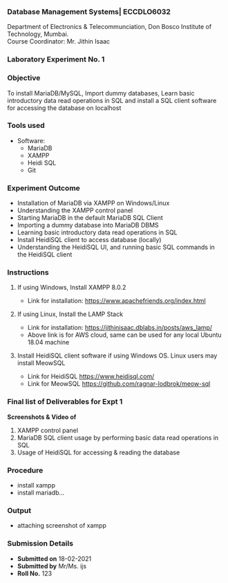  ### Database Management Systems| ECCDLO6032
Department of Electronics & Telecommunciation, 
Don Bosco Institute of Technology, Mumbai.  
Course Coordinator: Mr. Jithin Isaac

### Laboratory Experiment No. 1
 
### Objective  
To install MariaDB/MySQL, Import dummy databases, Learn basic introductory data read operations in SQL and install a SQL client software for accessing the database on localhost

### Tools used  
- Software: 
  - MariaDB
  - XAMPP
  - Heidi SQL
  - Git 

### Experiment Outcome
- Installation of MariaDB via XAMPP on Windows/Linux
- Understanding the XAMPP control panel
- Starting MariaDB in the default MariaDB SQL Client
- Importing a dummy database into MariaDB DBMS
- Learning basic introductory data read operations in SQL
- Install HeidiSQL client to access database (locally)
- Understanding the HeidiSQL UI, and running basic SQL commands in the HeidiSQL client

### Instructions

1. If using Windows, Install XAMPP 8.0.2
   - Link for installation: https://www.apachefriends.org/index.html
  
2. If using Linux, Install the LAMP Stack
   - Link for installation: https://jithinisaac.dblabs.in/posts/aws_lamp/
   - Above link is for AWS cloud, same can be used for any local Ubuntu 18.04 machine

3. Install HeidiSQL client software if using Windows OS. Linux users may install MeowSQL
   - Link for HeidiSQL https://www.heidisql.com/
   - Link for MeowSQL https://github.com/ragnar-lodbrok/meow-sql

### Final list of Deliverables for Expt 1 

**Screenshots & Video of**
  1. XAMPP control panel 
  2. MariaDB SQL client usage by performing basic data read operations in SQL
  3. Usage of HeidiSQL for accessing & reading the database   

### Procedure 
- install xampp
- install mariadb...

### Output
-  attaching screenshot of xampp

### Submission Details
- **Submitted on** 18-02-2021
- **Submitted by** Mr/Ms. ijs
- **Roll No.** 123

